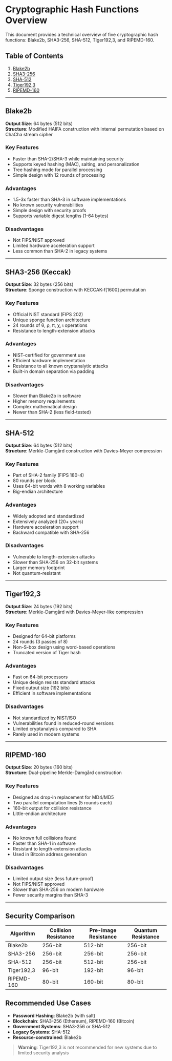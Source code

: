 # Cryptographic Hash Functions Overview

This document provides a technical overview of five cryptographic hash functions: 
Blake2b, SHA3-256, SHA-512, Tiger192,3, and RIPEMD-160.

## Table of Contents
1. [Blake2b](#blake2b)
2. [SHA3-256](#sha3-256)
3. [SHA-512](#sha-512)
4. [Tiger192,3](#tiger1923)
5. [RIPEMD-160](#ripemd-160)

---

## Blake2b
**Output Size**: 64 bytes (512 bits)  
**Structure**: Modified HAIFA construction with internal permutation based on ChaCha stream cipher

### Key Features
- Faster than SHA-2/SHA-3 while maintaining security
- Supports keyed hashing (MAC), salting, and personalization
- Tree hashing mode for parallel processing
- Simple design with 12 rounds of processing

### Advantages
- 1.5-3x faster than SHA-3 in software implementations
- No known security vulnerabilities
- Simple design with security proofs
- Supports variable digest lengths (1-64 bytes)

### Disadvantages
- Not FIPS/NIST approved
- Limited hardware acceleration support
- Less common than SHA-2 in legacy systems

---

## SHA3-256 (Keccak)
**Output Size**: 32 bytes (256 bits)  
**Structure**: Sponge construction with KECCAK-f[1600] permutation

### Key Features
- Official NIST standard (FIPS 202)
- Unique sponge function architecture
- 24 rounds of θ, ρ, π, χ, ι operations
- Resistance to length-extension attacks

### Advantages
- NIST-certified for government use
- Efficient hardware implementation
- Resistance to all known cryptanalytic attacks
- Built-in domain separation via padding

### Disadvantages
- Slower than Blake2b in software
- Higher memory requirements
- Complex mathematical design
- Newer than SHA-2 (less field-tested)

---

## SHA-512
**Output Size**: 64 bytes (512 bits)  
**Structure**: Merkle-Damgård construction with Davies-Meyer compression

### Key Features
- Part of SHA-2 family (FIPS 180-4)
- 80 rounds per block
- Uses 64-bit words with 8 working variables
- Big-endian architecture

### Advantages
- Widely adopted and standardized
- Extensively analyzed (20+ years)
- Hardware acceleration support
- Backward compatible with SHA-256

### Disadvantages
- Vulnerable to length-extension attacks
- Slower than SHA-256 on 32-bit systems
- Larger memory footprint
- Not quantum-resistant

---

## Tiger192,3
**Output Size**: 24 bytes (192 bits)  
**Structure**: Merkle-Damgård with Davies-Meyer-like compression

### Key Features
- Designed for 64-bit platforms
- 24 rounds (3 passes of 8)
- Non-S-box design using word-based operations
- Truncated version of Tiger hash

### Advantages
- Fast on 64-bit processors
- Unique design resists standard attacks
- Fixed output size (192 bits)
- Efficient in software implementations

### Disadvantages
- Not standardized by NIST/ISO
- Vulnerabilities found in reduced-round versions
- Limited cryptanalysis compared to SHA
- Rarely used in modern systems

---

## RIPEMD-160
**Output Size**: 20 bytes (160 bits)  
**Structure**: Dual-pipeline Merkle-Damgård construction

### Key Features
- Designed as drop-in replacement for MD4/MD5
- Two parallel computation lines (5 rounds each)
- 160-bit output for collision resistance
- Little-endian architecture

### Advantages
- No known full collisions found
- Faster than SHA-1 in software
- Resistant to length-extension attacks
- Used in Bitcoin address generation

### Disadvantages
- Limited output size (less future-proof)
- Not FIPS/NIST approved
- Slower than SHA-256 on modern hardware
- Fewer security margins than SHA-3

---

## Security Comparison
| Algorithm    | Collision Resistance | Pre-image Resistance | Quantum Resistance |
|--------------|----------------------|----------------------|--------------------|
| Blake2b      | 256-bit              | 512-bit              | 256-bit            |
| SHA3-256     | 256-bit              | 256-bit              | 256-bit            |
| SHA-512      | 256-bit              | 512-bit              | 256-bit            |
| Tiger192,3   | 96-bit               | 192-bit              | 96-bit             |
| RIPEMD-160   | 80-bit               | 160-bit              | 80-bit             |

## Recommended Use Cases
- **Password Hashing**: Blake2b (with salt)
- **Blockchain**: SHA3-256 (Ethereum), RIPEMD-160 (Bitcoin)
- **Government Systems**: SHA3-256 or SHA-512
- **Legacy Systems**: SHA-512
- **Resource-constrained**: Blake2b

> **Warning**: Tiger192,3 is not recommended for new systems due to limited security analysis